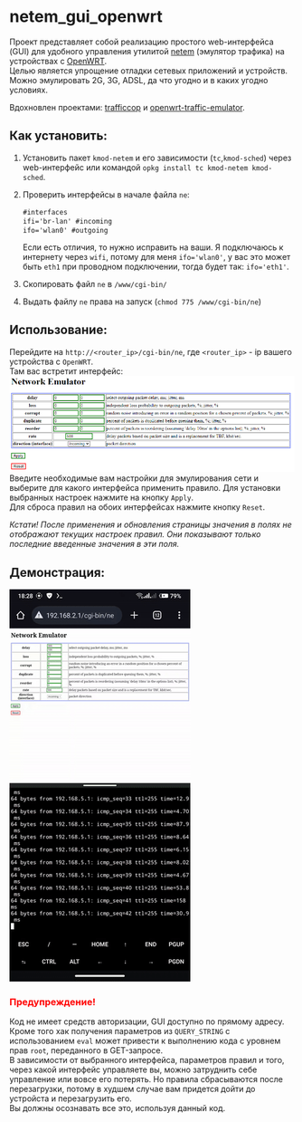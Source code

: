 # netem_gui_openwrt

Проект представляет собой реализацию простого web-интерфейса (GUI) для удобного управления утилитой [netem](https://openwrt.org/docs/guide-user/network/traffic-shaping/sch_netem) (эмулятор трафика) на устройствах с [OpenWRT](https://openwrt.org/ru/supported_devices).  
Целью является упрощение отладки сетевых приложений и устройств. Можно эмулировать 2G, 3G, ADSL, да что угодно и в каких угодно условиях.  

Вдохновлен проектами: [trafficcop](https://github.com/shuhaowu/trafficcop) и [openwrt-traffic-emulator](https://github.com/vdchuyen/openwrt-traffic-emulator).  

## Как установить:  
1. Установить пакет `kmod-netem` и его зависимости (`tc`,`kmod-sched`) через web-интерфейс или командой `opkg install tc kmod-netem kmod-sched`.  
1. Проверить интерфейсы в начале файла `ne`:  
	```
	#interfaces
	ifi='br-lan' #incoming
	ifo='wlan0' #outgoing
	```
	Если есть отличия, то нужно исправить на ваши. Я подключаюсь к интернету через `wifi`, потому для меня `ifo='wlan0'`, у вас это может быть `eth1` при проводном подключении, тогда будет так: `ifo='eth1'`.   
	
1. Скопировать файл `ne` в `/www/cgi-bin/`  
1. Выдать файлу `ne` права на запуск (`chmod 775 /www/cgi-bin/ne`)  

## Использование:  
Перейдите на `http://<router_ip>/cgi-bin/ne`, где `<router_ip>` - ip вашего устройства с `OpenWRT`.  
Там вас встретит интерфейс:  
![GUI](gui.png "GUI")  
Введите необходимые вам настройки для эмулирования сети и выберите для какого интерфейса применить правило. Для установки выбранных настроек нажмите на кнопку `Apply`.  
Для сброса правил на обоих интерфейсах нажмите кнопку `Reset`.  

_Кстати! После применения и обновления страницы значения в полях не отображают текущих настроек правил. Они показывают только последние введенные значения в эти поля._  

## Демонстрация:  
![screen_rec_ne](screen_rec_ne.gif "screen_rec_ne")  

### <b><font color="#FF0000">Предупреждение!</font></b>  
Код не имеет средств авторизации, GUI доступно по прямому адресу.  
Кроме того хак получения параметров из `QUERY_STRING` с использованием `eval` может привести к выполнению кода с уровнем прав `root`, переданного в GET-запросе.  
В зависимости от выбранного интерфейса, параметров правил и того, через какой интерфейс управляете вы, можно затруднить себе управление или вовсе его потерять. Но правила сбрасываются после перезагрузки, потому в худшем случае вам придется дойти до устройста и перезагрузить его.  
Вы должны осознавать все это, используя данный код.  

